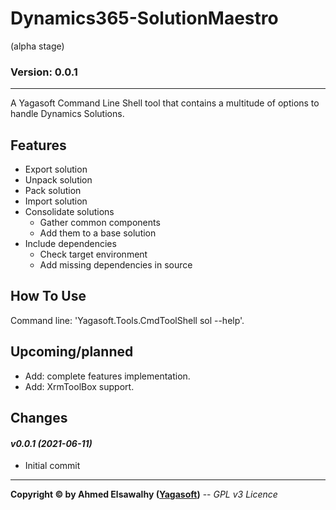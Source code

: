 # Dynamics365-SolutionMaestro

(alpha stage)

### Version: 0.0.1
---

A Yagasoft Command Line Shell tool that contains a multitude of options to handle Dynamics Solutions.

## Features

  + Export solution
  + Unpack solution
  + Pack solution
  + Import solution
  + Consolidate solutions
    + Gather common components
    + Add them to a base solution
  + Include dependencies
    + Check target environment
    + Add missing dependencies in source

## How To Use

Command line: 'Yagasoft.Tools.CmdToolShell sol --help'.

## Upcoming/planned

+ Add: complete features implementation.
+ Add: XrmToolBox support.

## Changes

#### _v0.0.1 (2021-06-11)_
+ Initial commit

---
**Copyright &copy; by Ahmed Elsawalhy ([Yagasoft](https://yagasoft.com))** -- _GPL v3 Licence_
